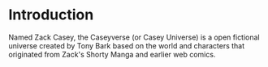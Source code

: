 # Introduction

Named Zack Casey, the Caseyverse (or Casey Universe) is a open fictional universe created by Tony Bark based on the world and characters that originated from Zack's Shorty Manga and earlier web comics.
